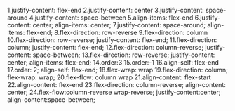 1.justify-content: flex-end
2.justify-content: center
3.justify-content: space-around
4.justify-content: space-between
5.align-items: flex-end
6.justify-content: center;
align-items: center;
7.justify-content: space-around;
align-items: flex-end;
8.flex-direction: row-reverse
9.flex-direction: column
10.flex-direction: row-reverse;
justify-content: flex-end;
11.flex-direction: column;
justify-content: flex-end;
12.flex-direction: column-reverse;
justify-content: space-between;
13.flex-direction: row-reverse;
justify-content: center;
align-items: flex-end;
14.order:3
15.order:-1
16.align-self: flex-end
17.order: 2;
align-self: flex-end;
18.flex-wrap: wrap
19.flex-direction: column;
flex-wrap: wrap;
20.flex-flow: column wrap
21.align-content: flex-start
22.align-content: flex-end
23.flex-direction: column-reverse;
align-content: center;
24.flex-flow:column-reverse wrap-reverse;
justify-content:center;
align-content:space-between;